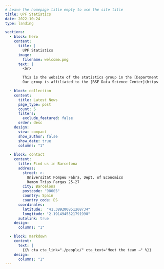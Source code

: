 ```yaml
---
# Leave the homepage title empty to use the site title
title: UPF Statistics
date: 2022-10-24
type: landing

sections:
  - block: hero
    content:
      title: |
        UPF Statistics
      image:
        filename: welcome.png
      text: |
        <br>

        This is the website of the statistics group in the [Department of Economics and Business](https://www.upf.edu/en/web/econ) at [Universitat Pompeu Fabra](https://www.upf.edu/) in Barcelona, Spain.  
        Our group is affiliated to the [BSE Data Science Center](https://bse.eu/data-science-center).

  - block: collection
    content:
      title: Latest News
      page_type: post          
      count: 5
      filters:
        exclude_featured: false
      order: desc
    design:
      view: compact
      show_author: false
      show_date: true
      columns: "1"
        
  - block: contact
    content:
      title: Find us in Barcelona
      address:
        street: >-
          Universitat Pompeu Fabra, Dept. of Economics  
          Ramon Trias Fargas 25-27
        city: Barcelona
        postcode: "08005"
        country: Spain
        country_code: ES
      coordinates:
        latitude:  "41.389200851208734"
        longitude: "2.1914945521791998"
      autolink: true
    design:
      columns: "1"

  - block: markdown
    content:
      text: |
        {{% cta cta_link="./people/" cta_text="Meet the team →" %}}
    design:
      columns: "1"
---
```

